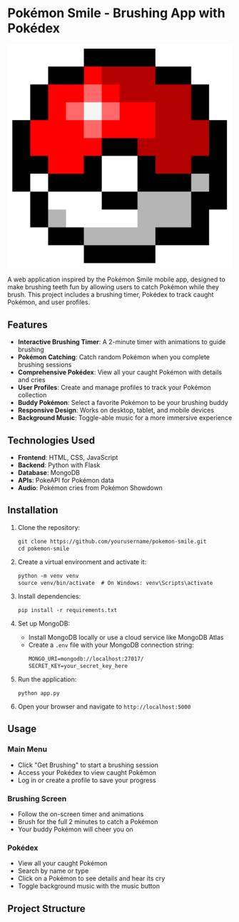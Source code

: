 # Pokémon Smile - Brushing App with Pokédex

![Pokémon Smile Logo](static/favicon.png)

A web application inspired by the Pokémon Smile mobile app, designed to make brushing teeth fun by allowing users to catch Pokémon while they brush. This project includes a brushing timer, Pokédex to track caught Pokémon, and user profiles.

## Features

- **Interactive Brushing Timer**: A 2-minute timer with animations to guide brushing
- **Pokémon Catching**: Catch random Pokémon when you complete brushing sessions
- **Comprehensive Pokédex**: View all your caught Pokémon with details and cries
- **User Profiles**: Create and manage profiles to track your Pokémon collection
- **Buddy Pokémon**: Select a favorite Pokémon to be your brushing buddy
- **Responsive Design**: Works on desktop, tablet, and mobile devices
- **Background Music**: Toggle-able music for a more immersive experience

## Technologies Used

- **Frontend**: HTML, CSS, JavaScript
- **Backend**: Python with Flask
- **Database**: MongoDB
- **APIs**: PokeAPI for Pokémon data
- **Audio**: Pokémon cries from Pokémon Showdown

## Installation

1. Clone the repository:
   ```
   git clone https://github.com/yourusername/pokemon-smile.git
   cd pokemon-smile
   ```

2. Create a virtual environment and activate it:
   ```
   python -m venv venv
   source venv/bin/activate  # On Windows: venv\Scripts\activate
   ```

3. Install dependencies:
   ```
   pip install -r requirements.txt
   ```

4. Set up MongoDB:
   - Install MongoDB locally or use a cloud service like MongoDB Atlas
   - Create a `.env` file with your MongoDB connection string:
     ```
     MONGO_URI=mongodb://localhost:27017/
     SECRET_KEY=your_secret_key_here
     ```

5. Run the application:
   ```
   python app.py
   ```

6. Open your browser and navigate to `http://localhost:5000`

## Usage

### Main Menu
- Click "Get Brushing" to start a brushing session
- Access your Pokédex to view caught Pokémon
- Log in or create a profile to save your progress

### Brushing Screen
- Follow the on-screen timer and animations
- Brush for the full 2 minutes to catch a Pokémon
- Your buddy Pokémon will cheer you on

### Pokédex
- View all your caught Pokémon
- Search by name or type
- Click on a Pokémon to see details and hear its cry
- Toggle background music with the music button

## Project Structure
